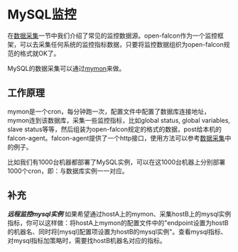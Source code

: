# MySQL监控

在[数据采集](../../di-bu-fen-li-nian/philosophy/data-collect.md)一节中我们介绍了常见的监控数据源。open-falcon作为一个监控框架，可以去采集任何系统的监控指标数据，只要将监控数据组织为open-falcon规范的格式就OK了。

MySQL的数据采集可以通过[mymon](https://github.com/open-falcon/mymon)来做。

## 工作原理

mymon是一个cron，每分钟跑一次，配置文件中配置了数据库连接地址，mymon连到该数据库，采集一些监控指标，比如global status, global variables, slave status等等，然后组装为open-falcon规定的格式的数据，post给本机的falcon-agent。falcon-agent提供了一个http接口，使用方法可以参考[数据采集](../../di-bu-fen-li-nian/philosophy/data-collect.md)中的例子。

比如我们有1000台机器都部署了MySQL实例，可以在这1000台机器上分别部署1000个cron，即：与数据库实例一一对应。

## 补充

_**远程监控mysql实例**_ 如果希望通过hostA上的mymon、采集hostB上的mysql实例指标，你可以这样做：将hostA上mymon的配置文件中的"endpoint设置为hostB的机器名、同时将\[mysql]配置项设置为hostB的mysql实例"。查看mysql指标、对mysql指标加策略时，需要找hostB机器名对应的指标。
